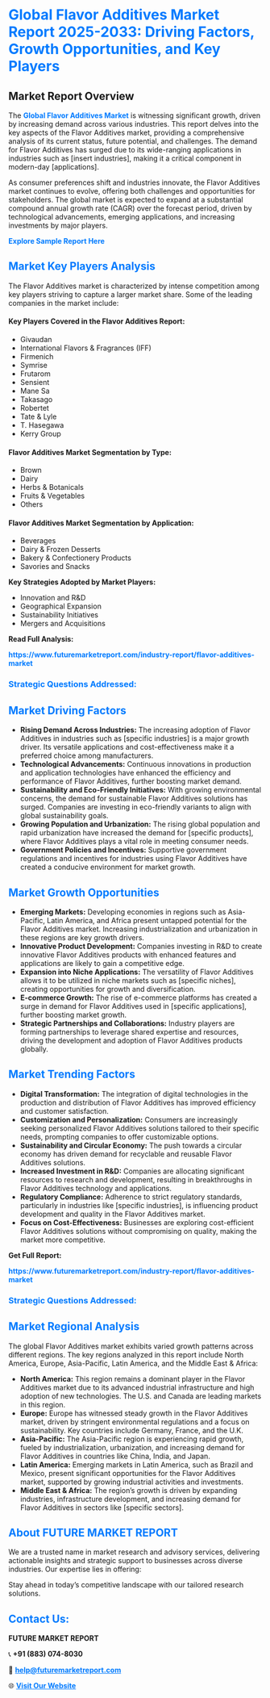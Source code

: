 <h1 style="color: #007BFF;">Global Flavor Additives Market Report 2025-2033: Driving Factors, Growth Opportunities, and Key Players</h1>

<section id="overview">
<h2>Market Report Overview</h2>
<p>The <a href="https://www.futuremarketreport.com/industry-report/flavor-additives-market" style="color: #007BFF; text-decoration: none;"><strong>Global Flavor Additives Market</strong></a> is witnessing significant growth, driven by increasing demand across various industries. This report delves into the key aspects of the Flavor Additives market, providing a comprehensive analysis of its current status, future potential, and challenges. The demand for Flavor Additives has surged due to its wide-ranging applications in industries such as [insert industries], making it a critical component in modern-day [applications].</p>
<p>As consumer preferences shift and industries innovate, the Flavor Additives market continues to evolve, offering both challenges and opportunities for stakeholders. The global market is expected to expand at a substantial compound annual growth rate (CAGR) over the forecast period, driven by technological advancements, emerging applications, and increasing investments by major players.</p>
</section>

<section id="overview">
<p><a href="https://www.futuremarketreport.com/request-sample/reportId=84899" style="color: #007BFF; text-decoration: none;"><strong>Explore Sample Report Here</strong></a></p>
</section>

<section id="key-players">
<h2 style="color: #007BFF;">Market Key Players Analysis</h2>
<p>The Flavor Additives market is characterized by intense competition among key players striving to capture a larger market share. Some of the leading companies in the market include:</p>
<h4>Key Players Covered in the Flavor Additives Report:</h4>
<ul><li>Givaudan</li><li>International Flavors &amp; Fragrances (IFF)</li><li>Firmenich</li><li>Symrise</li><li>Frutarom</li><li>Sensient</li><li>Mane Sa</li><li>Takasago</li><li>Robertet</li><li>Tate &amp; Lyle</li><li>T. Hasegawa</li><li>Kerry Group</li></ul>
<h4>Flavor Additives Market Segmentation by Type:</h4>
<ul><li>Brown</li><li>Dairy</li><li>Herbs &amp; Botanicals</li><li>Fruits &amp; Vegetables</li><li>Others</li></ul>

<h4>Flavor Additives Market Segmentation by Application:</h4>
<ul><li>Beverages</li><li>Dairy &amp; Frozen Desserts</li><li>Bakery &amp; Confectionery Products</li><li>Savories and Snacks</li></ul>
<p><strong>Key Strategies Adopted by Market Players:</strong></p>
<ul>
<li>Innovation and R&D</li>
<li>Geographical Expansion</li>
<li>Sustainability Initiatives</li>
<li>Mergers and Acquisitions</li>
</ul>
</section>

<section>
<p><strong>Read Full Analysis: </strong></p><a href="https://www.futuremarketreport.com/industry-report/flavor-additives-market" style="color: #007BFF; text-decoration: none;"><strong>https://www.futuremarketreport.com/industry-report/flavor-additives-market</strong></a>
<h3 style="color: #007BFF;">Strategic Questions Addressed:</h3>
</section>

<section id="driving-factors">
<h2 style="color: #007BFF;">Market Driving Factors</h2>
<ul>
<li><strong>Rising Demand Across Industries:</strong> The increasing adoption of Flavor Additives in industries such as [specific industries] is a major growth driver. Its versatile applications and cost-effectiveness make it a preferred choice among manufacturers.</li>
<li><strong>Technological Advancements:</strong> Continuous innovations in production and application technologies have enhanced the efficiency and performance of Flavor Additives, further boosting market demand.</li>
<li><strong>Sustainability and Eco-Friendly Initiatives:</strong> With growing environmental concerns, the demand for sustainable Flavor Additives solutions has surged. Companies are investing in eco-friendly variants to align with global sustainability goals.</li>
<li><strong>Growing Population and Urbanization:</strong> The rising global population and rapid urbanization have increased the demand for [specific products], where Flavor Additives plays a vital role in meeting consumer needs.</li>
<li><strong>Government Policies and Incentives:</strong> Supportive government regulations and incentives for industries using Flavor Additives have created a conducive environment for market growth.</li>
</ul>
</section>

<section id="growth-opportunities">
<h2 style="color: #007BFF;">Market Growth Opportunities</h2>
<ul>
<li><strong>Emerging Markets:</strong> Developing economies in regions such as Asia-Pacific, Latin America, and Africa present untapped potential for the Flavor Additives market. Increasing industrialization and urbanization in these regions are key growth drivers.</li>
<li><strong>Innovative Product Development:</strong> Companies investing in R&D to create innovative Flavor Additives products with enhanced features and applications are likely to gain a competitive edge.</li>
<li><strong>Expansion into Niche Applications:</strong> The versatility of Flavor Additives allows it to be utilized in niche markets such as [specific niches], creating opportunities for growth and diversification.</li>
<li><strong>E-commerce Growth:</strong> The rise of e-commerce platforms has created a surge in demand for Flavor Additives used in [specific applications], further boosting market growth.</li>
<li><strong>Strategic Partnerships and Collaborations:</strong> Industry players are forming partnerships to leverage shared expertise and resources, driving the development and adoption of Flavor Additives products globally.</li>
</ul>
</section>

<section id="trending-factors">
<h2 style="color: #007BFF;">Market Trending Factors</h2>
<ul>
<li><strong>Digital Transformation:</strong> The integration of digital technologies in the production and distribution of Flavor Additives has improved efficiency and customer satisfaction.</li>
<li><strong>Customization and Personalization:</strong> Consumers are increasingly seeking personalized Flavor Additives solutions tailored to their specific needs, prompting companies to offer customizable options.</li>
<li><strong>Sustainability and Circular Economy:</strong> The push towards a circular economy has driven demand for recyclable and reusable Flavor Additives solutions.</li>
<li><strong>Increased Investment in R&D:</strong> Companies are allocating significant resources to research and development, resulting in breakthroughs in Flavor Additives technology and applications.</li>
<li><strong>Regulatory Compliance:</strong> Adherence to strict regulatory standards, particularly in industries like [specific industries], is influencing product development and quality in the Flavor Additives market.</li>
<li><strong>Focus on Cost-Effectiveness:</strong> Businesses are exploring cost-efficient Flavor Additives solutions without compromising on quality, making the market more competitive.</li>
</ul>
</section>

<section>
<p><strong>Get Full Report: </strong></p><a href="https://www.futuremarketreport.com/industry-report/flavor-additives-market" style="color: #007BFF; text-decoration: none;"><strong>https://www.futuremarketreport.com/industry-report/flavor-additives-market</strong></a>
<h3 style="color: #007BFF;">Strategic Questions Addressed:</h3>
</section>


<section id="regional-analysis">
<h2 style="color: #007BFF;">Market Regional Analysis</h2>
<p>The global Flavor Additives market exhibits varied growth patterns across different regions. The key regions analyzed in this report include North America, Europe, Asia-Pacific, Latin America, and the Middle East & Africa:</p>
<ul>
<li><strong>North America:</strong> This region remains a dominant player in the Flavor Additives market due to its advanced industrial infrastructure and high adoption of new technologies. The U.S. and Canada are leading markets in this region.</li>
<li><strong>Europe:</strong> Europe has witnessed steady growth in the Flavor Additives market, driven by stringent environmental regulations and a focus on sustainability. Key countries include Germany, France, and the U.K.</li>
<li><strong>Asia-Pacific:</strong> The Asia-Pacific region is experiencing rapid growth, fueled by industrialization, urbanization, and increasing demand for Flavor Additives in countries like China, India, and Japan.</li>
<li><strong>Latin America:</strong> Emerging markets in Latin America, such as Brazil and Mexico, present significant opportunities for the Flavor Additives market, supported by growing industrial activities and investments.</li>
<li><strong>Middle East & Africa:</strong> The region’s growth is driven by expanding industries, infrastructure development, and increasing demand for Flavor Additives in sectors like [specific sectors].</li>
</ul>
</section>

<footer>
<h2 style="color: #007BFF;">About FUTURE MARKET REPORT</h2>
<p>We are a trusted name in market research and advisory services, delivering actionable insights and strategic support to businesses across diverse industries. Our expertise lies in offering:</p>

<p>Stay ahead in today’s competitive landscape with our tailored research solutions.</p>

<h2 style="color: #007BFF;">Contact Us:</h2>
<p><strong>FUTURE MARKET REPORT</strong></p>
<p>📞 <strong>+91 (883) 074-8030</strong></p>
<p>📧 <strong><a href="mailto:help@futuremarketreport.com" style="color: #007BFF;">help@futuremarketreport.com</a></strong></p>
<p>🌐 <strong><a href="https://www.futuremarketreport.com/" style="color: #007BFF;">Visit Our Website</a></strong></p>
</footer>